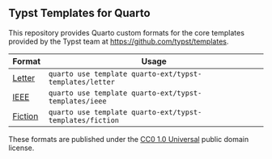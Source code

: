 ## Typst Templates for Quarto

This repository provides Quarto custom formats for the core templates provided by the Typst team at <https://github.com/typst/templates>.

| Format                                                                     | Usage                                                    |
|-------------------------|-----------------------------------------------|
| [Letter](https://github.com/quarto-ext/typst-templates/tree/main/letter)   | `quarto use template quarto-ext/typst-templates/letter`  |
| [IEEE](https://github.com/quarto-ext/typst-templates/tree/main/ieee)       | `quarto use template quarto-ext/typst-templates/ieee`    |
| [Fiction](https://github.com/quarto-ext/typst-templates/tree/main/fiction) | `quarto use template quarto-ext/typst-templates/fiction` |

These formats are published under the [CC0 1.0 Universal](https://creativecommons.org/publicdomain/zero/1.0/) public domain license.